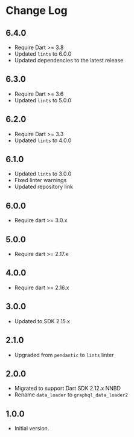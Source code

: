 # Change Log

## 6.4.0

* Require Dart >= 3.8
* Updated `lints` to 6.0.0
* Updated dependencies to the latest release

## 6.3.0

* Require Dart >= 3.6
* Updated `lints` to 5.0.0

## 6.2.0

* Require Dart >= 3.3
* Updated `lints` to 4.0.0

## 6.1.0

* Updated `lints` to 3.0.0
* Fixed linter warnings
* Updated repository link

## 6.0.0

* Require dart >=  3.0.x

## 5.0.0

* Require dart >=  2.17.x

## 4.0.0

* Require dart >= 2.16.x

## 3.0.0

* Updated to SDK 2.15.x

## 2.1.0

* Upgraded from `pendantic` to `lints` linter

## 2.0.0

* Migrated to support Dart SDK 2.12.x NNBD
* Rename `data_loader` to `graphql_data_loader2`

## 1.0.0

* Initial version.
